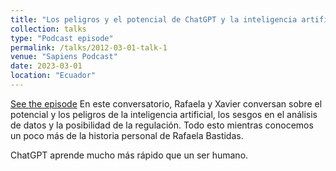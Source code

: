 ```yaml
---
title: "Los peligros y el potencial de ChatGPT y la inteligencia artificial: Rafaela Bastidas"
collection: talks
type: "Podcast episode"
permalink: /talks/2012-03-01-talk-1
venue: "Sapiens Podcast"
date: 2023-03-01
location: "Ecuador"
---
```


[See the episode](https://www.youtube.com/watch?v=S3GOmcL3jyQ&ab_channel=Sapiens360)
En este conversatorio, Rafaela y Xavier conversan sobre el potencial y los peligros de la inteligencia artificial, los sesgos en el análisis de datos y la posibilidad de la regulación. Todo esto mientras conocemos un poco más de la historia personal de Rafaela Bastidas. 

ChatGPT aprende mucho más rápido que un ser humano.
